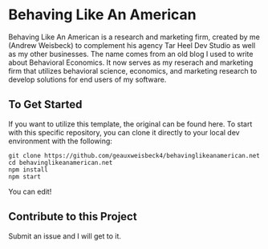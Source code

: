 # Behaving Like An American

Behaving Like An American is a research and marketing firm, created by me (Andrew Weisbeck) to complement his agency Tar Heel Dev Studio as well as my other businesses. The name comes from an old blog I used to write about Behavioral Economics. It now serves as my reserach and marketing firm that utilizes behavioral science, economics, and marketing research to develop solutions for end users of my software.

## To Get Started

If you want to utilize this template, the original can be found here. To start with this specific repository, you can clone it directly to your local dev environment with the following:

```
git clone https://github.com/geauxweisbeck4/behavinglikeanamerican.net
cd behavinglikeanamerican.net
npm install
npm start
```

You can edit!

## Contribute to this Project

Submit an issue and I will get to it.